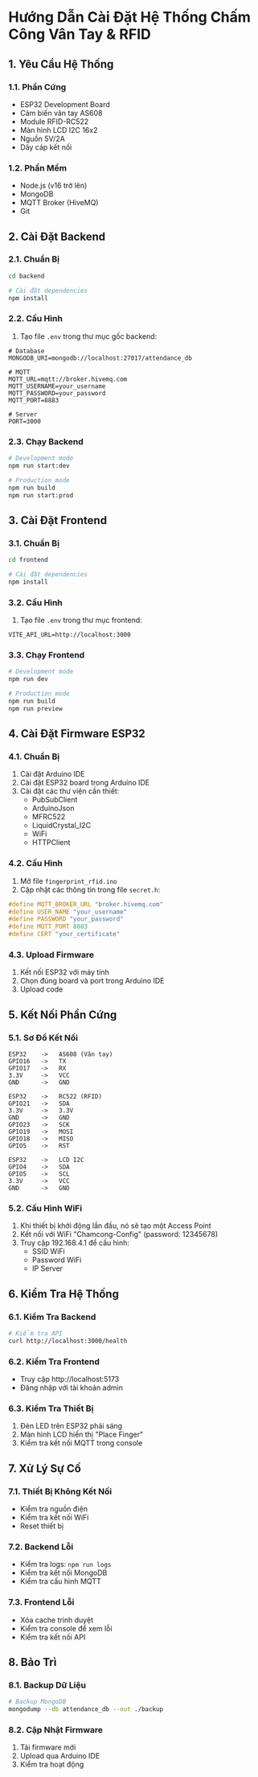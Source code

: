 # Hướng Dẫn Cài Đặt Hệ Thống Chấm Công Vân Tay & RFID

## 1. Yêu Cầu Hệ Thống

### 1.1. Phần Cứng
- ESP32 Development Board
- Cảm biến vân tay AS608
- Module RFID-RC522
- Màn hình LCD I2C 16x2
- Nguồn 5V/2A
- Dây cáp kết nối

### 1.2. Phần Mềm
- Node.js (v16 trở lên)
- MongoDB
- MQTT Broker (HiveMQ)
- Git

## 2. Cài Đặt Backend

### 2.1. Chuẩn Bị
```bash
cd backend

# Cài đặt dependencies
npm install
```

### 2.2. Cấu Hình
1. Tạo file `.env` trong thư mục gốc backend:
```env
# Database
MONGODB_URI=mongodb://localhost:27017/attendance_db

# MQTT
MQTT_URL=mqtt://broker.hivemq.com
MQTT_USERNAME=your_username
MQTT_PASSWORD=your_password
MQTT_PORT=8883

# Server
PORT=3000
```

### 2.3. Chạy Backend
```bash
# Development mode
npm run start:dev

# Production mode
npm run build
npm run start:prod
```

## 3. Cài Đặt Frontend

### 3.1. Chuẩn Bị
```bash
cd frontend

# Cài đặt dependencies
npm install
```

### 3.2. Cấu Hình
1. Tạo file `.env` trong thư mục frontend:
```env
VITE_API_URL=http://localhost:3000
```

### 3.3. Chạy Frontend
```bash
# Development mode
npm run dev

# Production mode
npm run build
npm run preview
```

## 4. Cài Đặt Firmware ESP32

### 4.1. Chuẩn Bị
1. Cài đặt Arduino IDE
2. Cài đặt ESP32 board trong Arduino IDE
3. Cài đặt các thư viện cần thiết:
   - PubSubClient
   - ArduinoJson
   - MFRC522
   - LiquidCrystal_I2C
   - WiFi
   - HTTPClient

### 4.2. Cấu Hình
1. Mở file `fingerprint_rfid.ino`
2. Cập nhật các thông tin trong file `secret.h`:
```cpp
#define MQTT_BROKER_URL "broker.hivemq.com"
#define USER_NAME "your_username"
#define PASSWORD "your_password"
#define MQTT_PORT 8883
#define CERT "your_certificate"
```

### 4.3. Upload Firmware
1. Kết nối ESP32 với máy tính
2. Chọn đúng board và port trong Arduino IDE
3. Upload code

## 5. Kết Nối Phần Cứng

### 5.1. Sơ Đồ Kết Nối
```
ESP32    ->   AS608 (Vân tay)
GPIO16   ->   TX
GPIO17   ->   RX
3.3V     ->   VCC
GND      ->   GND

ESP32    ->   RC522 (RFID)
GPIO21   ->   SDA
3.3V     ->   3.3V
GND      ->   GND
GPIO23   ->   SCK
GPIO19   ->   MOSI
GPIO18   ->   MISO
GPIO5    ->   RST

ESP32    ->   LCD I2C
GPIO4    ->   SDA
GPIO5    ->   SCL
3.3V     ->   VCC
GND      ->   GND
```

### 5.2. Cấu Hình WiFi
1. Khi thiết bị khởi động lần đầu, nó sẽ tạo một Access Point
2. Kết nối với WiFi "Chamcong-Config" (password: 12345678)
3. Truy cập 192.168.4.1 để cấu hình:
   - SSID WiFi
   - Password WiFi
   - IP Server

## 6. Kiểm Tra Hệ Thống

### 6.1. Kiểm Tra Backend
```bash
# Kiểm tra API
curl http://localhost:3000/health
```

### 6.2. Kiểm Tra Frontend
- Truy cập http://localhost:5173
- Đăng nhập với tài khoản admin

### 6.3. Kiểm Tra Thiết Bị
1. Đèn LED trên ESP32 phải sáng
2. Màn hình LCD hiển thị "Place Finger"
3. Kiểm tra kết nối MQTT trong console

## 7. Xử Lý Sự Cố

### 7.1. Thiết Bị Không Kết Nối
- Kiểm tra nguồn điện
- Kiểm tra kết nối WiFi
- Reset thiết bị

### 7.2. Backend Lỗi
- Kiểm tra logs: `npm run logs`
- Kiểm tra kết nối MongoDB
- Kiểm tra cấu hình MQTT

### 7.3. Frontend Lỗi
- Xóa cache trình duyệt
- Kiểm tra console để xem lỗi
- Kiểm tra kết nối API

## 8. Bảo Trì

### 8.1. Backup Dữ Liệu
```bash
# Backup MongoDB
mongodump --db attendance_db --out ./backup
```

### 8.2. Cập Nhật Firmware
1. Tải firmware mới
2. Upload qua Arduino IDE
3. Kiểm tra hoạt động


